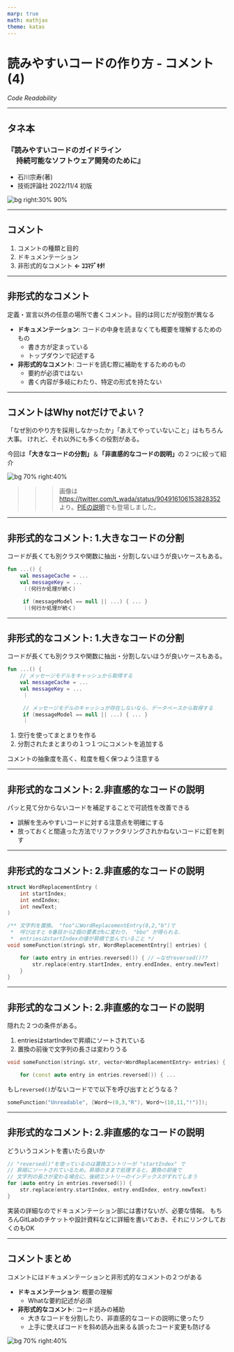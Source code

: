 ```yaml
---
marp: true
math: mathjax
theme: katas
---
```


<!--
size: 16:9
paginate: true
-->
<!-- header: 勉強会# ― エンジニアとしての解像度を高めるための勉強会-->

# 読みやすいコードの作り方 - コメント(4)

_Code Readability_

---

## タネ本

### 『読みやすいコードのガイドライン<br>　 持続可能なソフトウェア開発のために』

- 石川宗寿(著)
- 技術評論社 2022/11/4 初版

![bg right:30% 90%](assets/12-book.jpg)

---

## コメント

1. コメントの種類と目的
2. ドキュメンテーション
3. 非形式的なコメント **← ｺｺﾏﾃﾞｷﾀ!**

---

## 非形式的なコメント

定義・宣言以外の任意の場所で書くコメント。目的は同じだが役割が異なる

* **ドキュメンテーション**: コードの中身を読まなくても概要を理解するためのもの
    * 書き方が定まっている
    * トップダウンで記述する
* **非形式的なコメント**: コードを読む際に補助をするためのもの
    * 要約が必須ではない
    * 書く内容が多岐にわたり、特定の形式を持たない

---

## コメントはWhy notだけでよい？

「なぜ別のやり方を採用しなかったか」「あえてやっていないこと」はもちろん大事。
けれど、それ以外にも多くの役割がある。

今回は<b>「大きなコードの分割」</b>＆<b>「非直感的なコードの説明」</b>の２つに絞って紹介

![bg 70% right:40%](assets/16-whynot_in_comments.png)

>>> 画像は https://twitter.com/t_wada/status/904916106153828352 より。[PIEの説明](../01-basics/09-pie.md)でも登場しました。

---

## 非形式的なコメント: 1.大きなコードの分割

コードが長くても別クラスや関数に抽出・分割しないほうが良いケースもある。

```kt
fun ...() {
    val messageCache = ...
    val messageKey = ...
     ︙(何行か処理が続く)

     if (messageModel == null || ...) { ... }
     ︙(何行か処理が続く)
```

---

## 非形式的なコメント: 1.大きなコードの分割

コードが長くても別クラスや関数に抽出・分割しないほうが良いケースもある。

```kt
fun ...() {
    // メッセージモデルをキャッシュから取得する
    val messageCache = ...
    val messageKey = ...
     ︙

     // メッセージモデルのキャッシュが存在しないなら、データベースから取得する
     if (messageModel == null || ...) { ... }
     ︙
```

1. 空行を使ってまとまりを作る
1. 分割されたまとまりの１つ１つにコメントを追加する

コメントの抽象度を高く、粒度を粗く保つよう注意する

<!-- サンプルは時間的凝集度を破っている。時間的凝集とは、機能的に関連はないが「初期化時」 など近い時間で実行する処理をまとめた関数

* 時間的凝集の問題点
    * 機能的には関係ない関数が 1 つの関数にまとめられている
    * 機能的な関連はないので、あるときには同時に実行するとしても、別のときには同時に実行しないかもしれない
    * その関数の再利用性は低い
* 時間的凝集の改善方法
    * 実装を機能的凝集の関数（単一の機能を処理する関数）に切り出す。 -->

---

## 非形式的なコメント: 2.非直感的なコードの説明

パッと見て分からないコードを補足することで可読性を改善できる

* 誤解を生みやすいコードに対する注意点を明確にする
* 放っておくと間違った方法でリファクタリングされかねないコードに釘を刺す

---

## 非形式的なコメント: 2.非直感的なコードの説明

```cpp
struct WordReplacementEntry (
    int startIndex;
    int endIndex;
    int newText;
)

/** 文字列を置換。 "foo"にWordReplacementEntry(0,2,"b")で
 *  呼び出すと 0番目から2個の要素がbに変わり、 "bbo" が得られる.
 *  entriesはstartIndexの値が昇順で並んでいること */
void someFunction(string& str, WordReplacementEntry[] entries) {

    for (auto entry in entries.reversed()) { // ←なぜreversed()??
        str.replace(entry.startIndex, entry.endIndex, entry.newText)
    }
}
```

---

## 非形式的なコメント: 2.非直感的なコードの説明

隠れた２つの条件がある。

1. entriesはstartIndexで昇順にソートされている
2. 置換の前後で文字列の長さは変わりうる

```cpp
void someFunction(string& str, vector<WordReplacementEntry> entries) {

    for (const auto entry in entries.reversed()) { ... 
```

もし`reversed()`がないコードでで以下を呼び出すとどうなる？

```cpp
someFunction("Unreadable", [Word～(0,3,"R"), Word～(10,11,"!")]);
```

---

## 非形式的なコメント: 2.非直感的なコードの説明

どういうコメントを書いたら良いか

```cpp
// "reversed()"を使っているのは置換エントリーが "startIndex" で
// 昇順にソートされているため。昇順のままで処理すると、置換の前後で
// 文字列の長さが変わる場合に、後続エントリーのインデックスがずれてしまう
for (auto entry in entries.reversed()) {
    str.replace(entry.startIndex, entry.endIndex, entry.newText)
}
```

実装の詳細なのでドキュメンテーション部には書けないが、必要な情報。
もちろんGitLabのチケットや設計資料などに詳細を書いておき、それにリンクしておくのもOK

---

## コメントまとめ

コメントにはドキュメンテーションと非形式的なコメントの２つがある
* **ドキュメンテーション**: 概要の理解
    * Whatな要約記述が必須
* **非形式的なコメント**: コード読みの補助
    * 大きなコードを分割したり、非直感的なコードの説明に使ったり
    * 上手に使えばコードを斜め読み出来る＆誤ったコード変更も防げる

![bg 70% right:40%](assets/16-whynot_in_comments.png)

<!-- Why notを書こうということで紹介したこのポストですが、今回までに説明した内容を踏まえると、必ずしもWhy notだけではないことが分かったと思います。
コメントの解像度を上げて、将来にわたって価値のあるコメントを書くようにしましょう -->